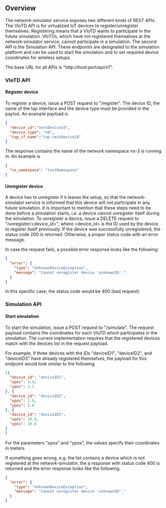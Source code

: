 ## Overview

The network-simulator service exposes two different kinds of REST APIs. The VIoTD API is for virtualized IoT devices to register/unregister themselves. Registering means that a VIoTD wants to participate in the future simulation. VIoTDs, which have not registered themselves at the network-simulator service, cannot participate in a simulation.
The second API is the Simulation API. These endpoints are designated to the simulation platform and can be used to start the simulation and to set required device coordinates for wireless setups.

The base URL for all APIs is "http://host:port/api/v1".

### VIoTD API
#### Register device
To register a device, issue a POST request to "/register". The device ID, the name of the tap interface and the device type must be provided in the paylod. An example payload is

```json
{
  "device_id":"testDeviceId",
  "device_type": "vm",
  "tap_if_name":"tap-testDeviceId"
}
```

The response contains the name of the network namespace ns-3 is running in. An example is
```json
{
  "ns_namespace": "testNamespace"
}
```

#### Unregister device
A device has to unregister if it leaves the setup, so that the network-simulator service is informed that this device will not participate in any future simulation. It is important to mention that these steps need to be done before a simulation starts, i.e. a device cannot unregister itself during the simulation.
To unregister a device, issue a DELETE request to "/unregister/<device_id>", where <device_id> is the ID used by the device to register itself previously. If the device was successfully unregistered, the status code 200 is returned. Otherwise, a proper status code with an error message.

In case the request fails, a possible error response looks like the following:
```json
{
  "error": {
    "type": "UnknownDeviceException",
    "message": "Cannot unregister device 'unknownID'."
  }
}
```
In this specific case, the status code would be 400 (bad request).


### Simulation API
#### Start simulation
To start the simulation, issue a POST request to "/simulate". The request payload contains the coordinates for each VIoTD which participates in the simulation. The current implementation requires that the registered devices match with the devices list in the request payload.

For example, if three devices with the IDs "deviceID1", "deviceID2", and "deviceID3" have already registered themselves, the payload for this endpoint would look similar to the following.
```json
[{
  "device_id": "deviceID1",
  "xpos": 4.0,
  "ypos": 3.5
}, {
  "device_id": "deviceID2",
  "xpos": 1.0,
  "ypos": 5.0
}, {
  "device_id": "deviceID3",
  "xpos": 10.0,
  "ypos": 10.0 
}
]
```
For the parameters "xpos" and "ypos", the values specify their coordinates in meters.

If something goes wrong, e.g. the list contains a device which is not registered at the network-simulator, the a response with status code 400 is returned and the error response looks like the following.

```json
{
  "error": {
    "type": "UnknownDeviceException",
    "message": "Cannot unregister device 'unknownID'."
  }
}
```
